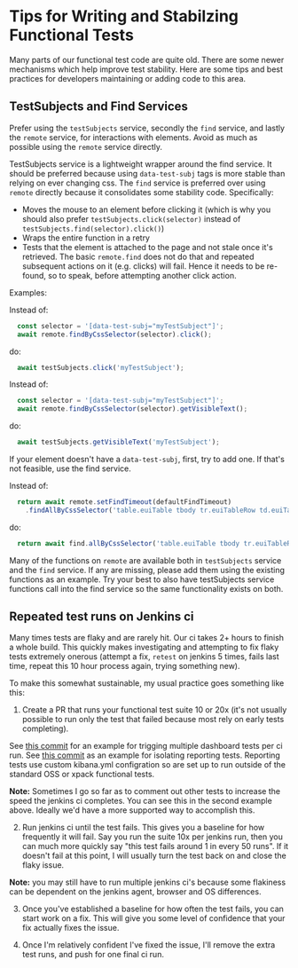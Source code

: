 # Tips for Writing and Stabilzing Functional Tests

Many parts of our functional test code are quite old. There are some newer mechanisms which help improve test stability. Here are some tips and best
practices for developers maintaining or adding code to this area.

## TestSubjects and Find Services

Prefer using the `testSubjects` service, secondly the `find` service, and lastly the `remote` service, for interactions with elements. Avoid as much as
possible using the `remote` service directly.

TestSubjects service is a lightweight wrapper around the find service. It should be preferred because using `data-test-subj` tags is more stable than relying on ever changing css. The `find` service is preferred over
using `remote` directly because it consolidates some stability code. Specifically:
 - Moves the mouse to an element before clicking it (which is why you should also prefer `testSubjects.click(selector)` instead of `testSubjects.find(selector).click()`)
 - Wraps the entire function in a retry
 - Tests that the element is attached to the page and not stale once it's retrieved. The basic `remote.find` does not do that and repeated
 subsequent actions on it (e.g. clicks) will fail. Hence it needs to be re-found, so to speak, before attempting another click action.

Examples:

Instead of:
```js
  const selector = '[data-test-subj="myTestSubject"]';
  await remote.findByCssSelector(selector).click();
```

do:
```js
  await testSubjects.click('myTestSubject');
```

Instead of:
```js
  const selector = '[data-test-subj="myTestSubject"]';
  await remote.findByCssSelector(selector).getVisibleText();
```

do:
```js
  await testSubjects.getVisibleText('myTestSubject');
```

If your element doesn't have a `data-test-subj`, first, try to add one. If that's not feasible, use the find service.

Instead of:
```js 
  return await remote.setFindTimeout(defaultFindTimeout)
    .findAllByCssSelector('table.euiTable tbody tr.euiTableRow td.euiTableRowCell:first-child');
```

do:
```js
  return await find.allByCssSelector('table.euiTable tbody tr.euiTableRow td.euiTableRowCell:first-child');
```

Many of the functions on `remote` are available both in `testSubjects` service and the `find` service. If any are missing, please
add them using the existing functions as an example.  Try your best to also have testSubjects service functions call into the find
service so the same functionality exists on both.

## Repeated test runs on Jenkins ci

Many times tests are flaky and are rarely hit. Our ci takes 2+ hours to finish a whole build. This quickly makes investigating and attempting to fix
flaky tests extremely onerous (attempt a fix, `retest` on jenkins 5 times, fails last time, repeat this 10 hour process again, trying something new).

To make this somewhat sustainable, my usual practice goes something like this:

1. Create a PR that runs your functional test suite 10 or 20x (it's not usually possible to run only the test that failed because most rely on early tests completing).

See [this commit](https://github.com/elastic/kibana/pull/18961/commits/e5bcdb4dd62db72b33cbd1f2a05b2e78eabefdf0) for an example for trigging multiple dashboard tests per ci run.  See [this commit](https://github.com/elastic/kibana/pull/20634/commits/bde1c06d7b88658cd58da77fc52f25861694c584) as an example for isolating reporting tests.  Reporting tests use custom kibana.yml configration so are set up to run outside of the standard OSS or xpack functional tests.

**Note:** Sometimes I go so far as to comment out other tests to increase the speed the jenkins ci completes.  You can see this in the second example above. Ideally we'd have a more supported way to accomplish this.

2. Run jenkins ci until the test fails. This gives you a baseline for how frequently it will fail. Say you run the suite 10x per jenkins run, then you can much more quickly say "this test fails around 1 in every 50 runs".  If it doesn't fail at this point, I will usually turn the test back on and close the flaky issue.

**Note:** you may still have to run multiple jenkins ci's because some flakiness can be dependent on the jenkins agent, browser and OS differences.

3. Once you've established a baseline for how often the test fails, you can start work on a fix. This will give you some level of confidence that your fix actually fixes the issue.

4. Once I'm relatively confident I've fixed the issue, I'll remove the extra test runs, and push for one final ci run.


